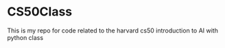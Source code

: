 # CS50Class
This is my repo for code related to the harvard cs50 introduction to AI with python class
